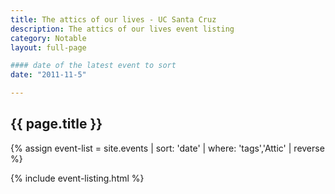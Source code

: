 ```yaml
---
title: The attics of our lives - UC Santa Cruz
description: The attics of our lives event listing
category: Notable
layout: full-page

#### date of the latest event to sort
date: "2011-11-5"

---
```

<section id="main-content">
<div class="grid-container large">
<section class="heading">
<h2 class="underline">{{ page.title }}</h2>
</section>

<div class="events-card-list fade-out-siblings">
{% assign event-list = site.events | sort: 'date' | where: 'tags','Attic' | reverse %}

{% include event-listing.html %}
